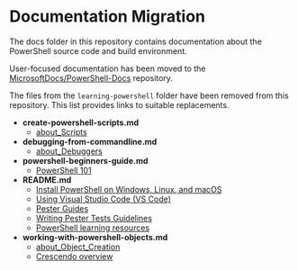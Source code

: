 # Documentation Migration

The docs folder in this repository contains documentation about the PowerShell source code and build
environment.

User-focused documentation has been moved to the [MicrosoftDocs/PowerShell-Docs][01] repository.

The files from the `learning-powershell` folder have been removed from this repository. This list
provides links to suitable replacements.

- **create-powershell-scripts.md**
  - [about_Scripts][06]
- **debugging-from-commandline.md**
  - [about_Debuggers][04]
- **powershell-beginners-guide.md**
  - [PowerShell 101][09]
- **README.md**
  - [Install PowerShell on Windows, Linux, and macOS][07]
  - [Using Visual Studio Code (VS Code)][11]
  - [Pester Guides][02]
  - [Writing Pester Tests Guidelines][03]
  - [PowerShell learning resources][08]
- **working-with-powershell-objects.md**
  - [about_Object_Creation][05]
  - [Crescendo overview][10]

<!-- link references -->
[01]: https://github.com/MicrosoftDocs/PowerShell-Docs
[02]: https://github.com/pester/Pester
[03]: https://github.com/PowerShell/PowerShell/blob/master/docs/testing-guidelines/WritingPesterTests.md
[04]: https://learn.microsoft.com/powershell/module/microsoft.powershell.core/about/about_debuggers
[05]: https://learn.microsoft.com/powershell/module/microsoft.powershell.core/about/about_object_creation
[06]: https://learn.microsoft.com/powershell/module/microsoft.powershell.core/about/about_scripts
[07]: https://learn.microsoft.com/powershell/scripting/install/installing-powershell
[08]: https://learn.microsoft.com/powershell/scripting/learn/more-powershell-learning
[09]: https://learn.microsoft.com/powershell/scripting/learn/ps101/00-introduction
[10]: https://learn.microsoft.com/powershell/utility-modules/crescendo/overview?view=ps-modules
[11]: https://learn.microsoft.com/powershell/scripting/dev-cross-plat/vscode/using-vscode
